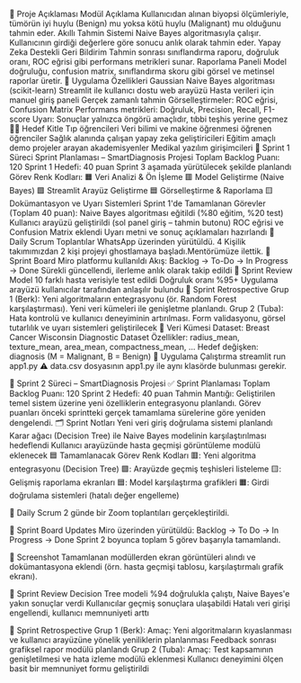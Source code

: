 🧬 Proje Açıklaması
Modül Açıklama
Kullanıcıdan alınan biyopsi ölçümleriyle, tümörün iyi huylu (Benign) mu yoksa kötü huylu (Malignant) mu olduğunu tahmin eder.
Akıllı Tahmin Sistemi
Naive Bayes algoritmasıyla çalışır. Kullanıcının girdiği değerlere göre sonucu anlık olarak tahmin eder.
Yapay Zeka Destekli Geri Bildirim
Tahmin sonrası sınıflandırma raporu, doğruluk oranı, ROC eğrisi gibi performans metrikleri sunar.
Raporlama Paneli
Model doğruluğu, confusion matrix, sınıflandırma skoru gibi görsel ve metinsel raporlar üretir.
🔧 Uygulama Özellikleri
Gaussian Naive Bayes algoritması (scikit-learn)
Streamlit ile kullanıcı dostu web arayüzü
Hasta verileri için manuel giriş paneli
Gerçek zamanlı tahmin
Görselleştirmeler: ROC eğrisi, Confusion Matrix
Performans metrikleri: Doğruluk, Precision, Recall, F1-score
Uyarı: Sonuçlar yalnızca öngörü amaçlıdır, tıbbi teşhis yerine geçmez
👨‍🏫 Hedef Kitle
Tıp öğrencileri
Veri bilimi ve makine öğrenmesi öğrenen öğrenciler
Sağlık alanında çalışan yapay zeka geliştiricileri
Eğitim amaçlı demo projeler arayan akademisyenler
Medikal yazılım girişimcileri
🚀 Sprint 1 Süreci
Sprint Planlaması – SmartDiagnosis Projesi
Toplam Backlog Puanı: 120 Sprint 1 Hedefi: 40 puan Sprint 3 aşamada yürütülecek şekilde planlandı
Görev Renk Kodları:
🟧 Veri Analizi & Ön İşleme
🟥 Model Geliştirme (Naive Bayes)
🟩 Streamlit Arayüz Geliştirme
🟦 Görselleştirme & Raporlama
🟨 Dokümantasyon ve Uyarı Sistemleri
Sprint 1'de Tamamlanan Görevler (Toplam 40 puan):
Naive Bayes algoritması eğitildi (%80 eğitim, %20 test)
Kullanıcı arayüzü geliştirildi (sol panel giriş – tahmin butonu)
ROC eğrisi ve Confusion Matrix eklendi
Uyarı metni ve sonuç açıklamaları hazırlandı
💬 Daily Scrum
Toplantılar WhatsApp üzerinden yürütüldü. 4 Kişilik takımımızdan 2 kişi projeyi ghostlamaya başladı.Mentörümüze ilettik.
📌 Sprint Board
Miro platformu kullanıldı Akış: Backlog → To-Do → In Progress → Done Sürekli güncellendi, ilerleme anlık olarak takip edildi
🧪 Sprint Review
Model 10 farklı hasta verisiyle test edildi Doğruluk oranı %95+ Uygulama arayüzü kullanıcılar tarafından anlaşılır bulundu
🔄 Sprint Retrospective
Grup 1 (Berk): Yeni algoritmaların entegrasyonu (ör. Random Forest karşılaştırması). Yeni veri kümeleri ile genişletme planlandı.
Grup 2 (Tuba): Hata kontrolü ve kullanıcı deneyiminin artırılması. Form validasyonu, görsel tutarlılık ve uyarı sistemleri geliştirilecek
📂 Veri Kümesi
Dataset: Breast Cancer Wisconsin Diagnostic Dataset
Özellikler: radius_mean, texture_mean, area_mean, compactness_mean, …
Hedef değişken: diagnosis (M = Malignant, B = Benign)
🔗 Uygulama Çalıştırma
streamlit run app1.py
⚠️ data.csv dosyasının app1.py ile aynı klasörde bulunması gerekir.



🚀 Sprint 2 Süreci – SmartDiagnosis Projesi
✅ Sprint Planlaması
Toplam Backlog Puanı: 120 Sprint 2 Hedefi: 40 puan Tahmin Mantığı: Geliştirilen temel sistem üzerine yeni özelliklerin entegrasyonu planlandı. Görev puanları önceki sprintteki gerçek tamamlama sürelerine göre yeniden dengelendi.
🗂️ Sprint Notları
Yeni veri giriş doğrulama sistemi planlandı
Karar ağacı (Decision Tree) ile Naive Bayes modelinin karşılaştırılması hedeflendi
Kullanıcı arayüzünde hasta geçmişi görüntüleme modülü eklenecek
🟦 Tamamlanacak Görev Renk Kodları
🟥: Yeni algoritma entegrasyonu (Decision Tree)
🟩: Arayüzde geçmiş teşhisleri listeleme
🟨: Gelişmiş raporlama ekranları
🟦: Model karşılaştırma grafikleri
🟧: Girdi doğrulama sistemleri (hatalı değer engelleme)

💬 Daily Scrum
2 günde bir Zoom toplantıları gerçekleştirildi.

📌 Sprint Board Updates
Miro üzerinden yürütüldü: Backlog → To Do → In Progress → Done Sprint 2 boyunca toplam 5 görev başarıyla tamamlandı.

📸 Screenshot
Tamamlanan modüllerden ekran görüntüleri alındı ve dokümantasyona eklendi (örn. hasta geçmişi tablosu, karşılaştırmalı grafik ekranı).

🧪 Sprint Review
Decision Tree modeli %94 doğrulukla çalıştı, Naive Bayes'e yakın sonuçlar verdi
Kullanıcılar geçmiş sonuçlara ulaşabildi
Hatalı veri girişi engellendi, kullanıcı memnuniyeti arttı

🔄 Sprint Retrospective
Grup 1 (Berk):
Amaç: Yeni algoritmaların kıyaslanması ve kullanıcı arayüzüne yönelik yeniliklerin planlanması
Feedback sonrası grafiksel rapor modülü planlandı
Grup 2 (Tuba):
Amaç: Test kapsamının genişletilmesi ve hata izleme modülü eklenmesi
Kullanıcı deneyimini ölçen basit bir memnuniyet formu geliştirildi


